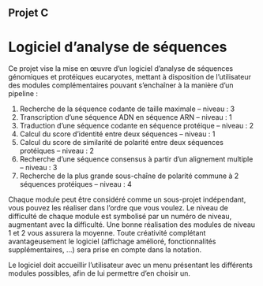 ## Projet C
# Logiciel d’analyse de séquences

Ce projet vise la mise en œuvre d’un logiciel d’analyse de séquences génomiques et protéiques eucaryotes, mettant à
disposition de l’utilisateur des modules complémentaires pouvant s’enchaîner à la manière d’un pipeline :

1. Recherche de la séquence codante de taille maximale – niveau : 3
2. Transcription d’une séquence ADN en séquence ARN – niveau : 1
3. Traduction d’une séquence codante en séquence protéique – niveau : 2
4. Calcul du score d’identité entre deux séquences – niveau : 1
5. Calcul du score de similarité de polarité entre deux séquences protéiques – niveau : 2
6. Recherche d’une séquence consensus à partir d’un alignement multiple – niveau : 3
7. Recherche de la plus grande sous-chaîne de polarité commune à 2 séquences protéiques – niveau : 4

Chaque module peut être considéré comme un sous-projet indépendant, vous pouvez les réaliser dans l’ordre que
vous voulez. Le niveau de difficulté de chaque module est symbolisé par un numéro de niveau, augmentant avec la
difficulté. Une bonne réalisation des modules de niveau 1 et 2 vous assurera la moyenne. Toute créativité complétant
avantageusement le logiciel (affichage amélioré, fonctionnalités supplémentaires, ...) sera prise en compte dans la
notation.

Le logiciel doit accueillir l’utilisateur avec un menu présentant les différents modules possibles, afin de lui permettre
d’en choisir un.
